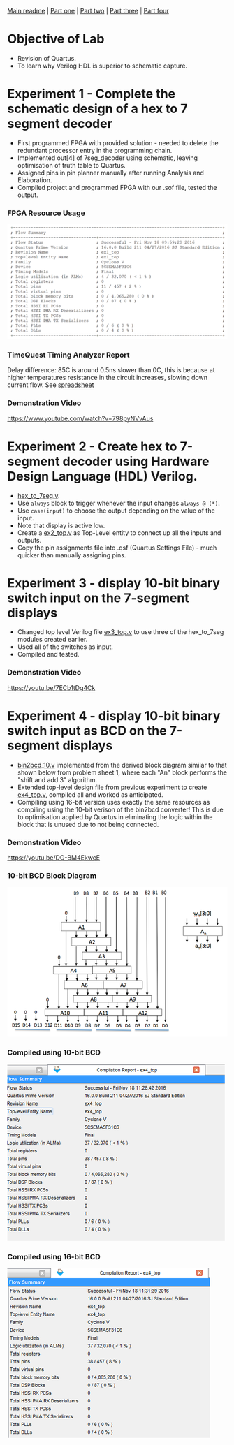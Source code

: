 [Main readme](../readme.MD) | [Part one](../part_1) | [Part two](../part_2) | [Part three](../part_3) | [Part four](../part_4)

# Objective of Lab

* Revision of Quartus.
* To learn why Verilog HDL is superior to schematic capture.

# Experiment 1 - Complete the schematic design of a hex to 7 segment decoder

* First programmed FPGA with provided solution - needed to delete the redundant processor entry in the programming chain.
* Implemented out[4] of 7seg_decoder using schematic, leaving optimisation of truth table to Quartus.
* Assigned pins in pin planner manually after running Analysis and Elaboration.
* Compiled project and programmed FPGA with our .sof file, tested the output.

### FPGA Resource Usage
![Resources](./ex_1/resources.png)

### TimeQuest Timing Analyzer Report
Delay difference: 85C is around 0.5ns slower than 0C, this is because at higher temperatures resistance in the circuit increases, slowing down current flow. See [spreadsheet](./ex_1/datasheet_diff.csv)

### Demonstration Video
https://www.youtube.com/watch?v=798pyNVvAus

# Experiment 2 - Create hex to 7-segment decoder using Hardware Design Language (HDL) Verilog.
* [hex_to_7seg.v](./ex_2/hex_to_7seg.v).
* Use `always` block to trigger whenever the input changes `always @ (*)`.
* Use `case(input)` to choose the output depending on the value of the input.
* Note that display is active low.
* Create a [ex2_top.v](./ex_2/ex2_top.v) as Top-Level entity to connect up all the inputs and outputs.
* Copy the pin assignments file into .qsf (Quartus Settings File) - much quicker than manually assigning pins.

# Experiment 3 - display 10-bit binary switch input on the 7-segment displays
* Changed top level Verilog file [ex3_top.v](./ex_3/ex3_top.v) to use three of the hex_to_7seg modules created earlier.
* Used all of the switches as input.
* Compiled and tested.

### Demonstration Video
https://youtu.be/7ECb1tDg4Ck

# Experiment 4 - display 10-bit binary switch input as BCD on the 7-segment displays

* [bin2bcd_10.v](./ex_4/bin2bcd_10.v) implemented from the derived block diagram similar to that shown below from problem sheet 1, where each "An" block performs the "shift and add 3" algorithm.
* Extended top-level design file from previous experiment to create [ex4_top.v](./ex_4/ex4_top.v), compiled all and worked as anticipated.
* Compiling using 16-bit version uses exactly the same resources as compiling using the 10-bit verison of the bin2bcd converter! This is due to optimisation applied by Quartus in eliminating the logic within the block that is unused due to not being connected.

### Demonstration Video
https://youtu.be/DG-BM4EkwcE

### 10-bit BCD Block Diagram
![block](./ex_4/bin2bcd10.png)

### Compiled using 10-bit BCD
![10_bit](./ex_4/10bit.PNG)

### Compiled using 16-bit BCD
![16_bit](./ex_4/16bit.PNG)


